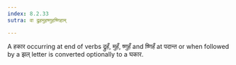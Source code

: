 ```yaml
---
index: 8.2.33
sutra: वा द्रुहमुहष्णुहष्णिहाम्

---
```

A हकार occurring at end of verbs द्रुहँ, मुहँ, ष्णुहँ and ष्णिहँ   at पदान्त or when followed by a झल् letter is converted optionally to a घकार.